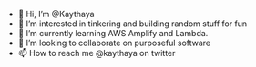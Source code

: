 - 👋 Hi, I’m @Kaythaya
- 👀 I’m interested in tinkering and building random stuff for fun
- 🌱 I’m currently learning AWS Amplify and Lambda.
- 💞️ I’m looking to collaborate on purposeful software
- 📫 How to reach me @kaythaya on twitter

<!---
Kaythaya/Kaythaya is a ✨ special ✨ repository because its `README.md` (this file) appears on your GitHub profile.
You can click the Preview link to take a look at your changes.
--->
